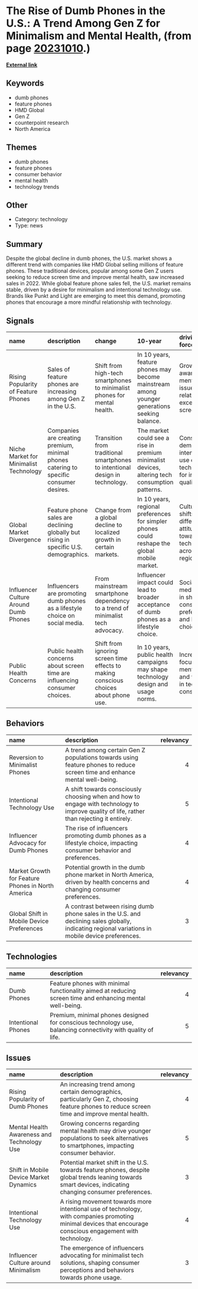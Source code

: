 # __The Rise of Dumb Phones in the U.S.: A Trend Among Gen Z for Minimalism and Mental Health__, (from page [20231010](https://kghosh.substack.com/p/20231010).)

__[External link](https://www.cnbc.com/2023/03/29/dumb-phones-are-on-the-rise-in-the-us-as-gen-z-limits-screen-time.html?utm_source=substack&utm_medium=email)__



## Keywords

* dumb phones
* feature phones
* HMD Global
* Gen Z
* counterpoint research
* North America

## Themes

* dumb phones
* feature phones
* consumer behavior
* mental health
* technology trends

## Other

* Category: technology
* Type: news

## Summary

Despite the global decline in dumb phones, the U.S. market shows a different trend with companies like HMD Global selling millions of feature phones. These traditional devices, popular among some Gen Z users seeking to reduce screen time and improve mental health, saw increased sales in 2022. While global feature phone sales fell, the U.S. market remains stable, driven by a desire for minimalism and intentional technology use. Brands like Punkt and Light are emerging to meet this demand, promoting phones that encourage a more mindful relationship with technology.

## Signals

| name                                   | description                                                                           | change                                                                               | 10-year                                                                                        | driving-force                                                                   |   relevancy |
|:---------------------------------------|:--------------------------------------------------------------------------------------|:-------------------------------------------------------------------------------------|:-----------------------------------------------------------------------------------------------|:--------------------------------------------------------------------------------|------------:|
| Rising Popularity of Feature Phones    | Sales of feature phones are increasing among Gen Z in the U.S.                        | Shift from high-tech smartphones to minimalist phones for mental health.             | In 10 years, feature phones may become mainstream among younger generations seeking balance.   | Growing awareness of mental health issues related to excessive screen time.     |           4 |
| Niche Market for Minimalist Technology | Companies are creating premium, minimal phones catering to specific consumer desires. | Transition from traditional smartphones to intentional design in technology.         | The market could see a rise in premium minimalist devices, altering tech consumption patterns. | Consumer demand for intentional use of technology for improved quality of life. |           4 |
| Global Market Divergence               | Feature phone sales are declining globally but rising in specific U.S. demographics.  | Change from a global decline to localized growth in certain markets.                 | In 10 years, regional preferences for simpler phones could reshape the global mobile market.   | Cultural shifts and differing attitudes towards technology across regions.      |           3 |
| Influencer Culture Around Dumb Phones  | Influencers are promoting dumb phones as a lifestyle choice on social media.          | From mainstream smartphone dependency to a trend of minimalist tech advocacy.        | Influencer impact could lead to broader acceptance of dumb phones as a lifestyle choice.       | Social media's role in shaping consumer preferences and lifestyle choices.      |           3 |
| Public Health Concerns                 | Public health concerns about screen time are influencing consumer choices.            | Shift from ignoring screen time effects to making conscious choices about phone use. | In 10 years, public health campaigns may shape technology design and usage norms.              | Increased focus on mental health and wellness in technology consumption.        |           5 |

## Behaviors

| name                                              | description                                                                                                                                       |   relevancy |
|:--------------------------------------------------|:--------------------------------------------------------------------------------------------------------------------------------------------------|------------:|
| Reversion to Minimalist Phones                    | A trend among certain Gen Z populations towards using feature phones to reduce screen time and enhance mental well-being.                         |           4 |
| Intentional Technology Use                        | A shift towards consciously choosing when and how to engage with technology to improve quality of life, rather than rejecting it entirely.        |           5 |
| Influencer Advocacy for Dumb Phones               | The rise of influencers promoting dumb phones as a lifestyle choice, impacting consumer behavior and preferences.                                 |           4 |
| Market Growth for Feature Phones in North America | Potential growth in the dumb phone market in North America, driven by health concerns and changing consumer preferences.                          |           4 |
| Global Shift in Mobile Device Preferences         | A contrast between rising dumb phone sales in the U.S. and declining sales globally, indicating regional variations in mobile device preferences. |           3 |

## Technologies

| name               | description                                                                                                 |   relevancy |
|:-------------------|:------------------------------------------------------------------------------------------------------------|------------:|
| Dumb Phones        | Feature phones with minimal functionality aimed at reducing screen time and enhancing mental well-being.    |           4 |
| Intentional Phones | Premium, minimal phones designed for conscious technology use, balancing connectivity with quality of life. |           5 |

## Issues

| name                                       | description                                                                                                                                                 |   relevancy |
|:-------------------------------------------|:------------------------------------------------------------------------------------------------------------------------------------------------------------|------------:|
| Rising Popularity of Dumb Phones           | An increasing trend among certain demographics, particularly Gen Z, choosing feature phones to reduce screen time and improve mental health.                |           4 |
| Mental Health Awareness and Technology Use | Growing concerns regarding mental health may drive younger populations to seek alternatives to smartphones, impacting consumer behavior.                    |           5 |
| Shift in Mobile Device Market Dynamics     | Potential market shift in the U.S. towards feature phones, despite global trends leaning towards smart devices, indicating changing consumer preferences.   |           3 |
| Intentional Technology Use                 | A rising movement towards more intentional use of technology, with companies promoting minimal devices that encourage conscious engagement with technology. |           4 |
| Influencer Culture around Minimalism       | The emergence of influencers advocating for minimalist tech solutions, shaping consumer perceptions and behaviors towards phone usage.                      |           3 |